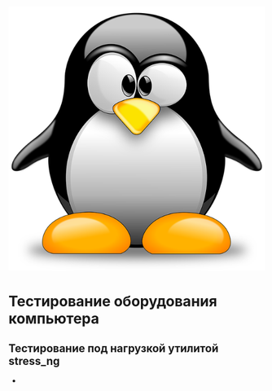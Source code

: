 ![tux](image/tux-g4f4097b17_640.png)

# Тестирование оборудования компьютера

## Тестирование под нагрузкой утилитой stress_ng
- []()
